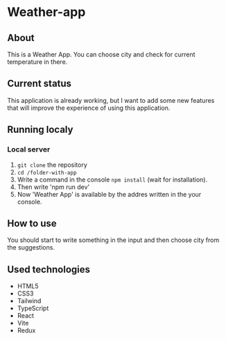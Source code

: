 # Weather-app

## About

This is a Weather App. You can choose city and check for current temperature in there.

## Current status

This application is already working, but I want to add some new features that will improve the experience of using this application.

## Running localy

### Local server

1. `git clone` the repository
2. `cd /folder-with-app`
3. Write a command in the console `npm install` (wait for installation).
4. Then write 'npm run dev'
5. Now 'Weather App' is available by the addres written in the your console.

## How to use

You should start to write something in the input and then choose city from the suggestions.

## Used technologies

- HTML5
- CSS3
- Tailwind
- TypeScript
- React
- Vite
- Redux
